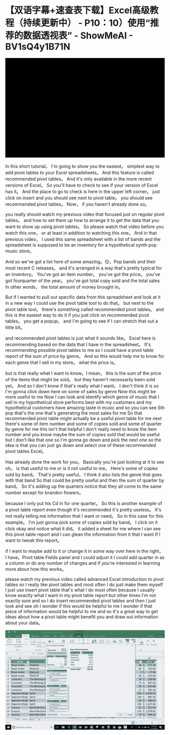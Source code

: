 # 【双语字幕+速查表下载】Excel高级教程（持续更新中） - P10：10）使用“推荐的数据透视表” - ShowMeAI - BV1sQ4y1B71N

![](img/6cd565dbf75b80e7df2ac35e081833ec_0.png)

In this short tutorial， I'm going to show you the easiest。 simplest way to add pivot tables to your Excel spreadsheets。 And this feature is called recommended pivot tables。 And it's only available in the more recent versions of Excel。 So you'll have to check to see if your version of Excel has it。 And the place to go to check is here in the upper left corner。 just click on insert and you should see next to pivot table。 you should see recommended pivot tables。 Now， if you haven't already done so。

 you really should watch my previous video that focused just on regular pivot tables。 and how to set them up how to arrange it to get the data that you want to show up using pivot tables。 So please watch that video before you watch this one， or at least in addition to watching this one。 And in that previous video， I used this same spreadsheet with a list of bands and the spreadsheet is supposed to be an inventory for a hypothetical synth pop music store。

 And so we've got a list here of some amazing。😊，Pop bands and their most recent C releases。 and it's arranged in a way that's pretty typical for an inventory。 You've got an item number。 you've got the price。 you've got fourquarter of the year。 you've got total copy sold and the total sales In other words， the total amount of money brought in。

 But if I wanted to pull out specific data from this spreadsheet and look at it in a new way I could use the pivot table tool to do that。 but next to the pivot table tool。 there's something called recommended pivot tables。 and this is the easiest way to do it if you just click on recommended pivot tables。 you get a popup。 and I'm going to see if I can stretch that out a little bit。

 and recommended pivot tables is just what it sounds like。 Excel here is recommending based on the data that I have in the spreadsheet。 It's recommending possible pivot tables to me so I could have a pivot table report of the sum of price by genre。 And so this would help me to know for each genre that I sell in my store。 what the price is。

 but is that really what I want to know。I mean， this is the sum of the price of the items that might be sold。 but they haven't necessarily been sold yet。 And so I don't know if that's really what I want。 I don't think it is so I'm gonna click down here on some of sales by genre Now this might be more useful to me Now I can look and identify which genre of music that I sell in my hypothetical store performs best with my customers and my hypothetical customers have amazing taste in music and so you can see Sth pop that's the one that's generating the most sales for me So that recommended pivot table might actually be a useful pivot table for me next there's some of item number and some of copies sold and some of quarter by genre for me this isn't that helpful I don't really need to know the item number and you know maybe the sum of copies sold that would be useful but I don't like that one so I'm gonna go down and pick the next one so the idea is that you can just go down and select one of these recommended pivot tables Excel。

Has already done the work for you。 Basically you're just looking at it to see oh。 is that useful to me or is it not useful to me。 Here's some of copies sold by band。 That's pretty useful， I think it also lists the genre that goes with that band So that could be pretty useful and then the sum of quarter by band。 So it's adding up the quarters notice that they all come to the same number except for brandon flowers。

 because I only put his Cd in for one quarter。 So this is another example of a pivot table report even though it's recommended it's pretty useless。 It's not really telling me information that I want or need。 So in this case for this example。 I'm just gonna pick some of copies sold by band。 I click on it click okay and notice what it did。 it added a sheet for me where I can see this pivot table report and I can glean the information from it that I want If I want to tweak this report。

 if I want to maybe add to it or change it in some way over here in the right， I have。Pivot table Fields panel and I could adjust it I could add quarter in as a column or do any number of changes and if you're interested in learning more about how this works。

 please watch my previous video called advanced Excel introduction to pivot tables so I really like pivot tables and most often I do just make them myself I just use insert pivot table that's what I do most often because I usually know exactly what I want in my pivot table report but other times I'm not exactly sure and so I do insert recommended pivot tables and then I just look and see oh I wonder if this would be helpful to me I wonder if that piece of information would be helpful to me and so it's a great way to get ideas about how a pivot table might benefit you and draw out information about your data。



![](img/6cd565dbf75b80e7df2ac35e081833ec_2.png)